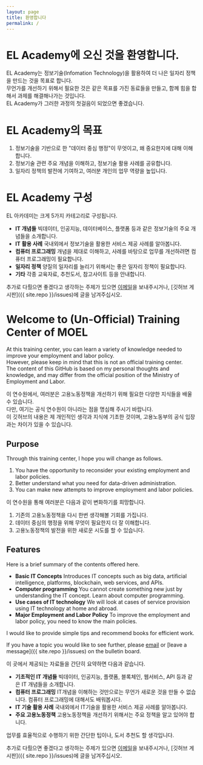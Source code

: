 ```yaml
---
layout: page
title: 환영합니다
permalink: /
---
```


# EL Academy에 오신 것을 환영합니다.

EL Academy는 정보기술(Infomation Technology)을 활용하여 더 나은 일자리 정책을 만드는 것을 목표로 합니다.  
무언가를 개선하기 위해서 필요한 것은 같은 목표를 가진 동료들을 만들고, 함께 힘을 합해서 과제를 해결해나가는 것입니다.  
EL Academy가 그러한 과정의 첫걸음이 되었으면 좋겠습니다.  

# EL Academy의 목표  

1. 정보기술을 기반으로 한 "데이터 중심 행정"이 무엇이고, 왜 중요한지에 대해 이해합니다.  
2. 정보기술 관련 주요 개념을 이해하고, 정보기술 활용 사례를 공유합니다.  
3. 일자리 정책의 발전에 기여하고, 여러분 개인의 업무 역량을 높입니다.  

# EL Academy 구성

EL 아카데미는 크게 5가지 카테고리로 구성됩니다.  

 - **IT 개념들** 빅데이터, 인공지능, 데이터베이스, 플랫폼 등과 같은 정보기술의 주요 개념들을 소개합니다.  
 - **IT 활용 사례** 국내외에서 정보기술을 활용한 서비스 제공 사례를 알아봅니다.  
 - **컴퓨터 프로그래밍** 개념을 제대로 이해하고, 사례를 바탕으로 업무를 개선하려면 컴퓨터 프로그래밍이 필요합니다.  
 - **일자리 정책** 양질의 일자리를 늘리기 위해서는 좋은 일자리 정책이 필요합니다.  
 - **기타** 각종 교육자료, 추천도서, 참고사이트 등을 안내합니다.  
 
추가로 다뤘으면 좋겠다고 생각하는 주제가 있으면 [이메일](mailto:labor.barkle@gmail.com)을 보내주시거나, [깃허브 게시판]({{ site.repo }}/issues)에 글을 남겨주십시오.


# Welcome to (Un-Official) Training Center of MOEL

At this training center, you can learn a variety of knowledge needed to improve your employment and labor policy.  
However, please keep in mind that this is not an official training center.  
The content of this GitHub is based on my personal thoughts and knowledge, and may differ from the official position of the Ministry of Employment and Labor.  
  
이 연수원에서, 여러분은 고용노동정책을 개선하기 위해 필요한 다양한 지식들을 배울 수 있습니다.  
다만, 여기는 공식 연수원이 아니라는 점을 명심해 주시기 바랍니다.  
이 깃허브의 내용은 제 개인적인 생각과 지식에 기초한 것이며, 고용노동부의 공식 입장과는 차이가 있을 수 있습니다.  

## Purpose

Through this training center, I hope you will change as follows.  
  
1. You have the opportunity to reconsider your existing employment and labor policies.  
2. Better understand what you need for data-driven administration.  
3. You can make new attempts to improve employment and labor policies.  
  
이 연수원을 통해 여러분은 다음과 같이 변화하기를 희망합니다.  
  
1. 기존의 고용노동정책을 다시 한번 생각해볼 기회를 가집니다.  
2. 데이터 중심의 행정을 위해 무엇이 필요한지 더 잘 이해합니다.  
3. 고용노동정책의 발전을 위한 새로운 시도를 할 수 있습니다.  
  
## Features  
  
Here is a brief summary of the contents offered here.  
 - **Basic IT Concepts** Introduces IT concepts such as big data, artificial intelligence, platforms, blockchain, web services, and APIs.  
 - **Computer programming** You cannot create something new just by understanding the IT concept. Learn about computer programming.  
 - **Use cases of IT technology** We will look at cases of service provision using IT technology at home and abroad.  
 - **Major Employment and Labor Policy** To improve the employment and labor policy, you need to know the main policies.  
  
I would like to provide simple tips and recommend books for efficient work.  
  
If you have a topic you would like to see further, please [email](mailto:labor.barkle@gmail.com) or [leave a message]({{ site.repo }}/issues) on the bulletin board.  
  
이 곳에서 제공되는 자료들을 간단히 요약하면 다음과 같습니다.  
  
 - **기초적인 IT 개념들** 빅데이터, 인공지능, 플랫폼, 블록체인, 웹서비스, API 등과 같은 IT 개념들을 소개합니다.  
 - **컴퓨터 프로그래밍** IT개념을 이해하는 것만으로는 무언가 새로운 것을 만들 수 없습니다. 컴퓨터 프로그래밍에 대해서도 배워봅시다.  
 - **IT 기술 활용 사례** 국내외에서 IT기술을 활용한 서비스 제공 사례를 알아봅니다.  
 - **주요 고용노동정책** 고용노동정책을 개선하기 위해서는 주요 정책을 알고 있어야 합니다.  
  
업무를 효율적으로 수행하기 위한 간단한 팁이나, 도서 추천도 할 생각입니다.  

추가로 다뤘으면 좋겠다고 생각하는 주제가 있으면 [이메일](mailto:labor.barkle@gmail.com)을 보내주시거나, [깃허브 게시판]({{ site.repo }}/issues)에 글을 남겨주십시오.
